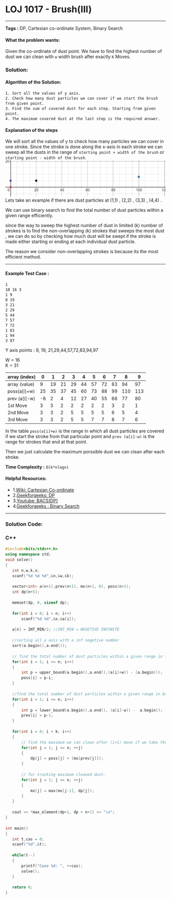 # LOJ 1017 - Brush(III)
___
**Tags :**
DP, Cartesian co-ordinate System, Binary Search

#### What the problem wants:
Given the co-ordinate of dust point. We have to find the highest number of  dust we can clean with `w` width brush after exactly `K` Moves.


### Solution:


#### Algorithm of the Solution:
	1. Sort all the values of y axis.
	2. Check how many dust particles we can cover if we start the brush from given point.
	3. Find the sum of covered dust for each step. Starting from given point.
	4. The maximum covered dust at the last step is the required answer.

#### Explanation of the steps

We will sort all the values of y to check how many particles we can cover in one stroke. Since the stroke is done along the x-axis in each stroke we can sweep all the dusts in the range of `starting point + width of the brush` or `starting point - width of the brush`.
<img width="1200" alt="initial" src="https://github.com/ahrifatarafat/Lightoj-Tutorial/blob/main/LOJ_1017/LOJ_1017.JPG">
Lets take an example if there are dust particles at  (1,1) , (2,2) , (3,3) , (4,4) .

We can use binary search to find the total number of dust particles within a given range efficiently.

since the way to sweep the highest number of dust in limited (k) number of strokes is to find the non-overlapping (k) strokes that sweeps the most dust , we can do so by checking how much dust will be swept if the stroke is made either starting or ending at each individual dust particle.

The reason we consider non-overlapping strokes is because its the most efficient method.

---
#### Example  Test Case :
```
1
10 16 3
1 9
8 19
3 21
2 29
5 44
7 57
7 72
1 83
1 94
3 97
```

Y axis points : 9, 19, 21,29,44,57,72,83,94,97

W = 16 </br>
K = 31

|array (index)|  0 |  1  |  2  |  3  |  4  |  5  |  6  |  7  |  8  | 9  |
|-------------|----|-----|-----|-----|-----|-----|-----|-----|-----|----|
|array (value)|  9 |  19 | 21  |  29 |  44 | 57  | 72  | 83  | 94  | 97 |
|poss(a[i]+w) | 25 | 35  |  37 | 45  | 60  | 73  |  88 |  99 | 110 |113 |
|prev (a[i]-w)| -8 | 2   |  4  | 12  | 27  | 40  |  55 |  66 | 77  | 80 |
|1st Move     |  3 | 3   |  2  |  2  |	2  | 2   |  2  | 3   |	2  | 1  |
|2nd Move     |  3 |  3  |   2 |  5  |	5  |  5  |  5  | 6   |	5  |  4 |
|3rd Move     |	3  |  3  |   2 |  5  |	5  |  7  | 7   | 8   |	7  |  6 |

In the table `poss(a[i]+w)` is the range in which all dust particles are covered if we start the stroke from that particular point and `prev (a[i]-w)` is the range for strokes that end at that point.

Then we just calculate the maximum porssible dust we can clean after each stroke.

**Time Complexity :**
 `O(k*nlogn)`

#### Helpful Resources:
 -  1.[Wiki: Cartesian Co-ordinate](https://en.wikipedia.org/wiki/Cartesian_coordinate_system)
 -  2.[Geekforgeeks: DP](https://www.geeksforgeeks.org/dynamic-programming/)
 -  3.[Youtube: BACS(DP)](https://www.youtube.com/watch?v=cbgdSX2pXcQ&t=2479s&ab_channel=BangladeshAdvancedComputingSociety-BACS)
 -  4.[Geekforgeeks : Binary Search](https://www.geeksforgeeks.org/binary-search/)
___


### Solution Code:

### C++

 ```cpp
#include<bits/stdc++.h>
using namespace std;
void solve()
{
    int n,w,k,x;
    scanf("%d %d %d",&n,&w,&k);

    vector<int> a(n+1),prev(n+1), mx(n+1, 0), poss(n+1);
    int dp[n+5];

    memset(dp, 0, sizeof dp);

    for(int i = 0; i < n; i++)
        scanf("%d %d",&x,&a[i]);

    a[n] = INT_MIN/2; //INT_MIN = NEGETIVE INFINITE

    //sorting all y axis with a inf negetive number
    sort(a.begin(),a.end());

    // find the total number of dust particles within a given range in front
    for(int i = 1; i <= n; i++)
    {
        int p = upper_bound(a.begin(),a.end(),(a[i]+w)) - (a.begin());
        poss[i] = p-i;
    }

    //find the total number of dust particles within a given range in back
    for(int i = 1; i <= n; i++)
    {
        int p = lower_bound(a.begin(),a.end(), (a[i]-w)) -  a.begin();
        prev[i] = p-1;
    }

    for(int i = 0; i < k; i++)
    {
        // find the maximum we can clean after (i+1) move if we take the point j
        for(int j = 1; j <= n; ++j)
        {
            dp[j] = poss[j] + (mx[prev[j]]);
        }

        // for tracking maximum cleaned dust.
        for(int j = 1; j <= n; ++j)
        {
            mx[j] = max(mx[j-1], dp[j]);
        }
    }

    cout << *max_element(dp+1, dp + n+1) << "\n";
}

int main()
{
    int t,cas = 0;
    scanf("%d",&t);

    while(t--)
    {
        printf("Case %d: ", ++cas);
        solve();
    }

    return 0;
}

 ```
